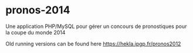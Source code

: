 pronos-2014
===========

Une application PHP/MySQL pour gérer un concours de pronostiques pour la coupe du monde 2014

Old running versions can be found here https://hekla.ipgp.fr/pronos2012

